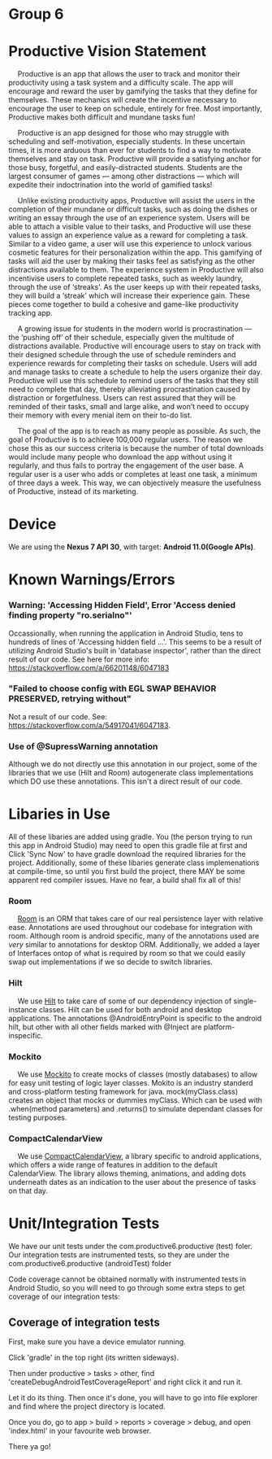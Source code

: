 # Group 6

# Productive Vision Statement 

&emsp; Productive is an app that allows the user to track and monitor their productivity using a task system and a difficulty scale. The app will encourage and reward the user by gamifying the tasks that they define for themselves.  These mechanics will create the incentive necessary to encourage the user to keep on schedule, entirely for free. Most importantly, Productive makes both difficult and mundane tasks fun!  

&emsp; Productive is an app designed for those who may struggle with scheduling and self-motivation, especially students. In these uncertain times, it is more arduous than ever for students to find a way to motivate themselves and stay on task. Productive will provide a satisfying anchor for those busy, forgetful, and easily-distracted students. Students are the largest consumer of games –– among other distractions –– which will expedite their indoctrination into the world of gamified tasks!  

&emsp; Unlike existing productivity apps, Productive will assist the users in the completion of their mundane or difficult tasks, such as doing the dishes or writing an essay through the use of an experience system. Users will be able to attach a visible value to their tasks, and Productive will use these values to assign an experience value as a reward for completing a task. Similar to a video game, a user will use this experience to unlock various cosmetic features for their personalization within the app. This gamifying of tasks will aid the user by making their tasks feel as satisfying as the other distractions available to them. The experience system in Productive will also incentivise users to complete repeated tasks, such as weekly laundry, through the use of ‘streaks’. As the user keeps up with their repeated tasks, they will build a ‘streak’ which will increase their experience gain. These pieces come together to build a cohesive and game-like productivity tracking app.  

&emsp; A growing issue for students in the modern world is procrastination –– the ‘pushing off’ of their schedule, especially given the multitude of distractions available. Productive will encourage users to stay on track with their designed schedule through the use of schedule reminders and experience rewards for completing their tasks on schedule. Users will add and manage tasks to create a schedule to help the users organize their day. Productive will use this schedule to remind users of the tasks that they still need to complete that day, thereby alleviating procrastination caused by distraction or forgetfulness. Users can rest assured that they will be reminded of their tasks, small and large alike, and won’t need to occupy their memory with every menial item on their to-do list.

&emsp; The goal of the app is to reach as many people as possible. As such, the goal of Productive is to achieve 100,000 regular users. The reason we chose this as our success criteria is because the number of total downloads would include many people who download the app without using it regularly, and thus fails to portray the engagement of the user base. A regular user is a user who adds or completes at least one task, a minimum of three days a week. This way, we can objectively measure the usefulness of Productive, instead of its marketing. 

# Device

We are using the **Nexus 7 API 30**, with target: **Android 11.0(Google APIs)**.

# Known Warnings/Errors

### Warning: 'Accessing Hidden Field', Error 'Access denied finding property "ro.serialno"'
Occassionally, when running the application in Android Studio, tens to hundreds of lines of 'Accessing hidden field ...'. This seems to be a result of utilizing Android Studio's built in 'database inspector', rather than the direct result of our code. See here for more info: https://stackoverflow.com/a/66201148/6047183

### "Failed to choose config with EGL SWAP BEHAVIOR PRESERVED, retrying without"
Not a result of our code. See: https://stackoverflow.com/a/54917041/6047183.

### Use of @SupressWarning annotation
Although we do not directly use this annotation in our project, some of the libraries that we use (Hilt and Room) autogenerate class implementations which DO use these annotations. This isn't a direct result of our code.


# Libaries in Use
All of these libaries are added using gradle. You (the person trying to run this app in Android Studio) may need to open this gradle file at first and Click 'Sync Now' to have gradle download the required libraries for the project.
Additionally, some of these libaries generate class implemenations at compile-time, so until you first build the project, there MAY be some apparent red compiler issues. Have no fear, a build shall fix all of this!

### Room
&emsp; [Room](https://developer.android.com/jetpack/androidx/releases/room) is an ORM that takes care of our real persistence layer with relative ease. Annotations are used throughout our codebase for integration with room. Although room is android specific, many of the annotations used are _very_ similar to annotations for desktop ORM. Additionally, we added a layer of Interfaces ontop of what is required by room so that we could easily swap out implementations if we so decide to switch libraries.

### Hilt
&emsp; We use [Hilt](https://dagger.dev/hilt/) to take care of some of our dependency injection of single-instance classes. Hilt can be used for both android and desktop applications. The annotations @AndroidEntryPoint is specific to the android hilt, but other with all other fields marked with @Inject are platform-inspecific.  

### Mockito  
&emsp; We use [Mockito](https://mvnrepository.com/artifact/org.mockito/mockito-core) to create mocks of classes (mostly databases) to allow for easy unit testing of logic layer classes. Mokito is an industry standerd and cross-platform testing framework for java. mock(myClass.class) creates an object that mocks or dummies myClass. Which can be used with .when(method parameters) and .returns() to simulate dependant classes for testing purposes.

### CompactCalendarView
&emsp; We use [CompactCalendarView](https://github.com/SundeepK/CompactCalendarView), a library specific to android applications, which offers a wide range of features in addition to the default CalendarView. The library allows theming, animations, and adding dots underneath dates as an indication to the user about the presence of tasks on that day.

# Unit/Integration Tests
We have our unit tests under the com.productive6.productive (test) foler.
Our integration tests are instrumented tests, so they are under the com.productive6.productive (androidTest) folder

Code coverage cannot be obtained normally with instrumented tests in Android Studio, so you will need to go through some extra steps to get coverage of our integration tests:

## Coverage of integration tests

First, make sure you have a device emulator running.

Click 'gradle' in the top right (its written sideways).

Then under productive > tasks > other, find 'createDebugAndroidTestCoverageReport' and right click it and run it.

Let it do its thing. Then once it's done, you will have to go into file explorer and find where the project directory is located.

Once you do, go to app > build > reports > coverage > debug, and open 'index.html' in your favourite web browser.

There ya go!
